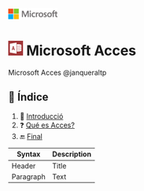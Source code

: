 ![image](img/logo.png)
# ![image](img/Appp.png) Microsoft Acces

Microsoft Acces @janqueraltp

## 📖 Índice			
1. :bookmark_tabs: [Introducció](#id1)  
2. :question: [ Qué es Acces?](#id2) 
3. :end: [Final](#id500)
<div id='id1' />  

| Syntax | Description |
| ----------- | ----------- |
| Header | Title |
| Paragraph | Text |










<div id='id500' />
